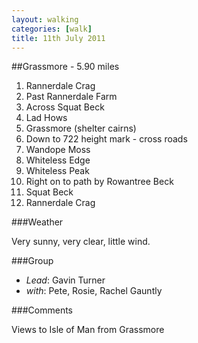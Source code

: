 ```yaml
---
layout: walking
categories: [walk]
title: 11th July 2011
---
```


##Grassmore - 5\.90 miles

1. Rannerdale Crag
1. Past Rannerdale Farm
1. Across Squat Beck
1. Lad Hows
1. Grassmore (shelter cairns)
1. Down to 722 height mark - cross roads
1. Wandope Moss
1. Whiteless Edge
1. Whiteless Peak
1. Right on to path by Rowantree Beck
1. Squat Beck
1. Rannerdale Crag

###Weather

Very sunny, very clear, little wind.

###Group

- *Lead*: Gavin Turner
- *with*: Pete, Rosie, Rachel Gauntly

###Comments

Views to Isle of Man from Grassmore
